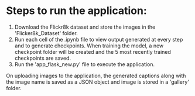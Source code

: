 # Steps to run the application:
1) Download the Flickr8k dataset and store the images in the 'Flicker8k_Dataset' folder.
2) Run each cell of the .ipynb file to view output generated at every step and to generate checkpoints. When training the model, a new checkpoint folder will be created and the 5 most recently trained checkpoints are saved.
3) Run the 'app_flask_new.py' file to execute the application.

On uploading images to the application, the generated captions along with the image name is saved as a JSON object and image is stored in a 'gallery' folder.
